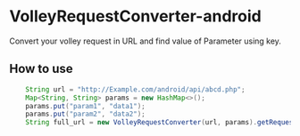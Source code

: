 # VolleyRequestConverter-android
Convert your volley request in URL and find value of Parameter using key.

 ## How to use
 
 ```java
     String url = "http://Example.com/android/api/abcd.php";
     Map<String, String> params = new HashMap<>();
     params.put("param1", "data1");
     params.put("param2", "data2");
     String full_url = new VolleyRequestConverter(url, params).getRequestedUrl();
```
